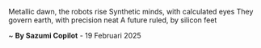 Metallic dawn, the robots rise
Synthetic minds, with calculated eyes
They govern earth, with precision neat
A future ruled, by silicon feet

~ <b>By Sazumi Copilot</b> - 19 Februari 2025
